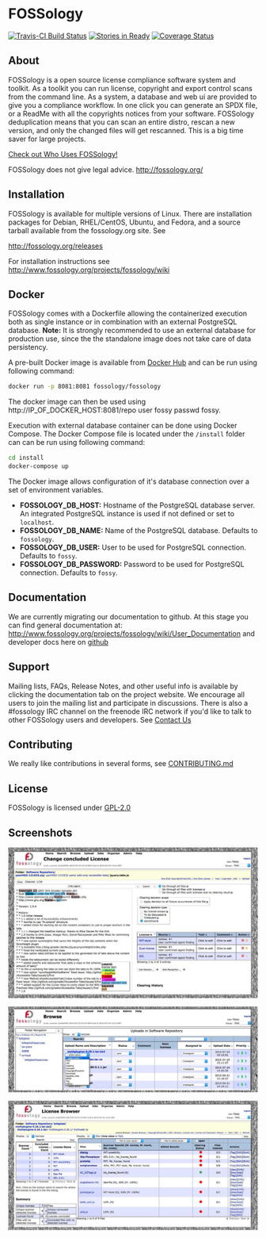 # FOSSology

[![Travis-CI Build Status](https://travis-ci.org/fossology/fossology.png)](https://travis-ci.org/fossology/fossology/)
[![Stories in Ready](https://badge.waffle.io/fossology/fossology.svg?label=ready&title=Ready)](http://waffle.io/fossology/fossology)
[![Coverage Status](https://coveralls.io/repos/github/fossology/fossology/badge.svg?branch=master)](https://coveralls.io/github/fossology/fossology?branch=master)

## About
FOSSology is a open source license compliance software system and toolkit.  As a toolkit you can run license, copyright
and export control scans from the command line.  As a system, a database and web ui are provided to give you a compliance
workflow.  In one click you can generate an SPDX file, or a ReadMe with all the copyrights notices from your software.
FOSSology deduplication means that you can scan an entire distro, rescan a new version, and only the changed files will 
get rescanned.  This is a big time saver for large projects.

[Check out Who Uses FOSSology!](http://www.fossology.org/projects/fossology/wiki/WhoUsesFOSSology)

FOSSology does not give legal advice.
http://fossology.org/

## Installation
FOSSology is available for  multiple versions of Linux.  There are 
installation packages for Debian, RHEL/CentOS, Ubuntu, and Fedora, and a source tarball available from the fossology.org site.  See 

  http://fossology.org/releases
  
For installation instructions see http://www.fossology.org/projects/fossology/wiki

## Docker
FOSSology comes with a Dockerfile allowing the containerized execution
both as single instance or in combination with an external PostgreSQL database.
**Note:** It is strongly recommended to use an external database for production
use, since the the standalone image does not take care of data persistency.

A pre-built Docker image is available from [Docker Hub](https://hub.docker.com/r/fossology/fossology/) and can be run using following command:
``` sh
docker run -p 8081:8081 fossology/fossology
```

The docker image can then be used using http://IP_OF_DOCKER_HOST:8081/repo user fossy passwd fossy.

Execution with external database container can be done using Docker Compose.
The Docker Compose file is located under the `/install` folder can can be run using following command:
``` sh
cd install
docker-compose up
```

The Docker image allows configuration of it's database connection over a set of environment variables.

- **FOSSOLOGY_DB_HOST:** Hostname of the PostgreSQL database server.
  An integrated PostgreSQL instance is used if not defined or set to `localhost`.
- **FOSSOLOGY_DB_NAME:** Name of the PostgreSQL database. Defaults to `fossology`.
- **FOSSOLOGY_DB_USER:** User to be used for PostgreSQL connection. Defaults to `fossy`.
- **FOSSOLOGY_DB_PASSWORD:** Password to be used for PostgreSQL connection. Defaults to `fossy`.

## Documentation
We are currently migrating our documentation to github.  At this stage you can find general documentation at:
http://www.fossology.org/projects/fossology/wiki/User_Documentation
and developer docs here on [github](https://github.com/fossology/fossology/wiki)

## Support
Mailing lists, FAQs, Release Notes, and other useful info is available
by clicking the documentation tab on the project website. We encourage 
all users to join the mailing list and participate in discussions.
There is also a #fossology IRC channel on the freenode IRC network if
you'd like to talk to other FOSSology users and developers.
See [Contact Us](http://www.fossology.org/projects/fossology/wiki/Contact_Us)

## Contributing

We really like contributions in several forms, see [CONTRIBUTING.md](CONTRIBUTING.md)

## License
FOSSology is licensed under [GPL-2.0](https://tldrlegal.com/license/gnu-general-public-license-v2)

## Screenshots
![Concluding a license](/examples/Concludeb.jpg)

![Browsing](/examples/Browseb.jpg)

![LicenseBrowser](/examples/LicenseBrowserb.jpg)
